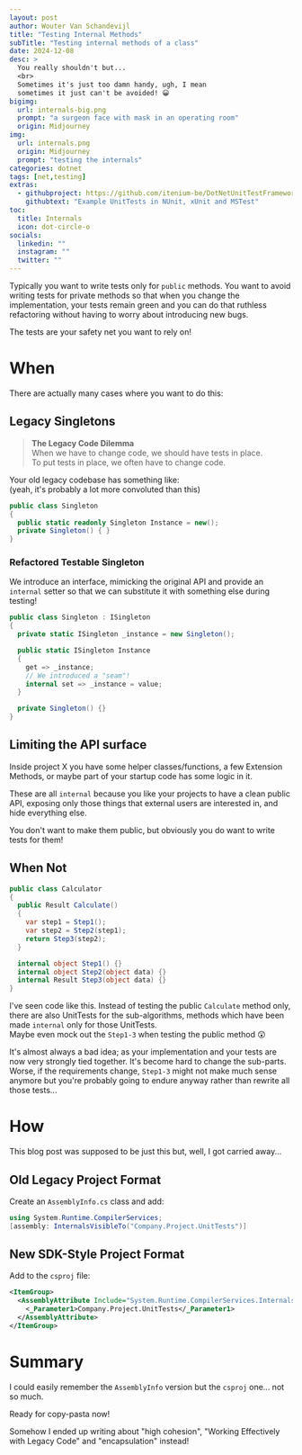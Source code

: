 ```yaml
---
layout: post
author: Wouter Van Schandevijl
title: "Testing Internal Methods"
subTitle: "Testing internal methods of a class"
date: 2024-12-08
desc: >
  You really shouldn't but...
  <br>
  Sometimes it's just too damn handy, ugh, I mean
  sometimes it just can't be avoided! 😀
bigimg:
  url: internals-big.png
  prompt: "a surgeon face with mask in an operating room"
  origin: Midjourney
img:
  url: internals.png
  origin: Midjourney
  prompt: "testing the internals"
categories: dotnet
tags: [net,testing]
extras:
  - githubproject: https://github.com/itenium-be/DotNetUnitTestFrameworks
    githubtext: "Example UnitTests in NUnit, xUnit and MSTest"
toc:
  title: Internals
  icon: dot-circle-o
socials:
  linkedin: ""
  instagram: ""
  twitter: ""
---
```


Typically you want to write tests only for `public` methods.
You want to avoid writing tests for private methods
so that when you change the implementation, your tests
remain green and you can do that ruthless refactoring
without having to worry about introducing new bugs.

<!--more-->

The tests are your safety net you want to rely on!


# When

There are actually many cases where you want to do this:

## Legacy Singletons

> **The Legacy Code Dilemma**  
> When we have to change code, we should have tests in place.<br>
> To put tests in place, we often have to change code.

Your old legacy codebase has something like:  
(yeah, it's probably a lot more convoluted than this)

```c#
public class Singleton
{
  public static readonly Singleton Instance = new();
  private Singleton() { }
}
```

### Refactored Testable Singleton

We introduce an interface, mimicking the original API
and provide an `internal` setter so that we can substitute
it with something else during testing!

```c#
public class Singleton : ISingleton
{
  private static ISingleton _instance = new Singleton();

  public static ISingleton Instance
  {
    get => _instance;
    // We introduced a "seam"!
    internal set => _instance = value;
  }

  private Singleton() {}
}
```

## Limiting the API surface

Inside project X you have some helper classes/functions, a few Extension Methods,
or maybe part of your startup code has some logic in it.

These are all `internal` because you like your projects to have a clean
public API, exposing only those things that external users are interested in,
and hide everything else.

You don't want to make them public, but obviously you do want to write tests
for them!


## When Not

```c#
public class Calculator
{
  public Result Calculate()
  {
    var step1 = Step1();
    var step2 = Step2(step1);
    return Step3(step2);
  }

  internal object Step1() {}
  internal object Step2(object data) {}
  internal Result Step3(object data) {}
}
```

I've seen code like this. Instead of testing the public
`Calculate` method only, there are also UnitTests for
the sub-algorithms, methods which have been made `internal`
only for those UnitTests.  
Maybe even mock out the `Step1-3` when testing the public
method 😲

It's almost always a bad idea; as your implementation and
your tests are now very strongly tied together. It's become hard
to change the sub-parts. Worse, if the requirements change,
`Step1-3` might not make much sense anymore but you're probably
going to endure anyway rather than rewrite all those tests...


# How

This blog post was supposed to be just this but, well,
I got carried away...

## Old Legacy Project Format

Create an `AssemblyInfo.cs` class and add:

```c#
using System.Runtime.CompilerServices;
[assembly: InternalsVisibleTo("Company.Project.UnitTests")]
```


## New SDK-Style Project Format

Add to the `csproj` file:

```xml
<ItemGroup>
  <AssemblyAttribute Include="System.Runtime.CompilerServices.InternalsVisibleTo">
    <_Parameter1>Company.Project.UnitTests</_Parameter1>
  </AssemblyAttribute>
</ItemGroup>
```


# Summary

I could easily remember the `AssemblyInfo` version but
the `csproj` one... not so much.

Ready for copy-pasta now!

Somehow I ended up writing about "high cohesion", "Working Effectively with Legacy Code"
and "encapsulation" instead!
